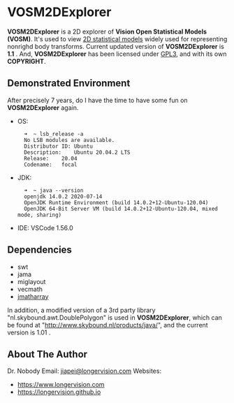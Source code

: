 
# VOSM2DExplorer

**VOSM2DExplorer** is a 2D explorer of **Vision Open Statistical Models (VOSM)**. It's used to view [2D statistical models](http://www.visionopen.com/members/jiapei/publications/pei_sm2dreport2010.pdf) widely used for representing nonrighd body transforms. Current updated version of **VOSM2DExplorer** is **1.1** . And, **VOSM2DExplorer** has been licensed under [GPL3](https://www.gnu.org/licenses/gpl-3.0.en.html), and with its own **COPYRIGHT**.


## Demonstrated Environment

After precisely 7 years, do I have the time to have some fun on **VOSM2DExplorer** again.

- OS:
  ```
    ➜  ~ lsb_release -a
    No LSB modules are available.
    Distributor ID:	Ubuntu
    Description:	Ubuntu 20.04.2 LTS
    Release:	20.04
    Codename:	focal
  ```
- JDK: 
  ```
    ➜  ~ java --version
    openjdk 14.0.2 2020-07-14
    OpenJDK Runtime Environment (build 14.0.2+12-Ubuntu-120.04)
    OpenJDK 64-Bit Server VM (build 14.0.2+12-Ubuntu-120.04, mixed mode, sharing)
  ```
- IDE: VSCode 1.56.0


## Dependencies

- swt
- jama
- miglayout
- vecmath
- [jmatharray](https://github.com/yannrichet/jmatharray)

In addition, a modified version of a 3rd party library "nl.skybound.awt.DoublePolygon" is used in **VOSM2DExplorer**, which can be found at "http://www.skybound.nl/products/java/", and the current version is 1.01 .


## About The Author

Dr. Nobody
Email: <jiapei@longervision.com>
Websites:
- <https://www.longervision.com>
- <https://longervision.github.io>
